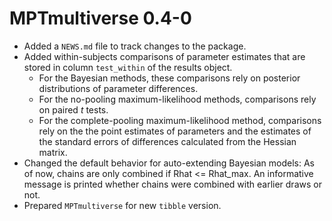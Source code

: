 
# MPTmultiverse 0.4-0

- Added a `NEWS.md` file to track changes to the package.
- Added within-subjects comparisons of parameter estimates that are stored in column
    `test_within` of the results object.
    - For the Bayesian methods, these comparisons rely on posterior distributions
        of parameter differences.
    - For the no-pooling maximum-likelihood methods, comparisons rely on paired *t* tests.
    - For the complete-pooling maximum-likelihood method, comparisons rely on the the point estimates
       of parameters and the estimates of the standard errors of differences calculated
       from the Hessian matrix.
- Changed the default behavior for auto-extending Bayesian models: As of now, chains
    are only combined if Rhat <= Rhat_max. An informative message is printed whether chains were
    combined with earlier draws or not.
- Prepared `MPTmultiverse` for new `tibble` version.
